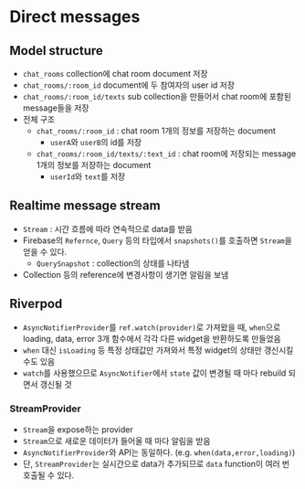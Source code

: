 # Direct messages

## Model structure

- `chat_rooms` collection에 chat room document 저장
- `chat_rooms/:room_id` document에 두 참여자의 user id 저장
- `chat_rooms/:room_id/texts` sub collection을 만들어서 chat room에 포함된 message들을 저장
- 전체 구조
  - `chat_rooms/:room_id` : chat room 1개의 정보를 저장하는 document
    - `userA`와 `userB`의 id를 저장
  - `chat_rooms/:room_id/texts/:text_id` : chat room에 저장되는 message 1개의 정보를 저장하는 document
    - `userId`와 `text`를 저장

## Realtime message stream

- `Stream` : 시간 흐름에 따라 연속적으로 data를 받음
- Firebase의 `Refernce`, `Query` 등의 타입에서 `snapshots()`를 호출하면 `Stream`을 얻을 수 있다.
  - `QuerySnapshot` : collection의 상태를 나타냄
- Collection 등의 reference에 변경사항이 생기면 알림을 보냄

## Riverpod

- `AsyncNotifierProvider`를 `ref.watch(provider)`로 가져왔을 때, `when`으로 loading, data, error 3개 함수에서 각각 다른 widget을 반환하도록 만들었음
- `when` 대신 `isLoading` 등 특정 상태값만 가져와서 특정 widget의 상태만 갱신시킬 수도 있음
- `watch`를 사용했으므로 `AsyncNotifier`에서 `state` 값이 변경될 때 마다 rebuild 되면서 갱신될 것

### StreamProvider

- `Stream`을 expose하는 provider
- `Stream`으로 새로운 데이터가 들어올 때 마다 알림을 받음
- `AsyncNotifierProvider`와 API는 동일하다. (e.g. `when(data,error,loading)`)
- 단, `StreamProvider`는 실시간으로 data가 추가되므로 `data` function이 여러 번 호출될 수 있다.
